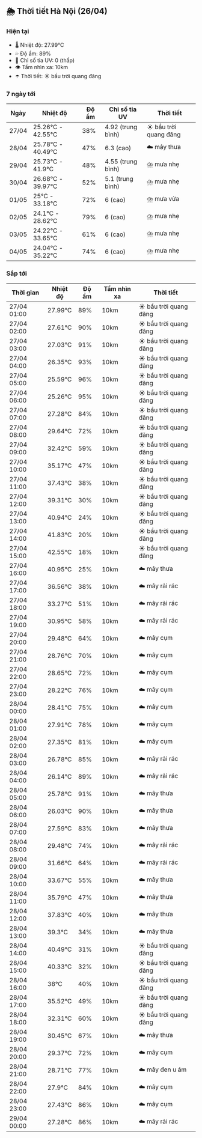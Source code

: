 ## 🌦️ Thời tiết Hà Nội (26/04)

### Hiện tại

- 🌡️ Nhiệt độ: 27.99℃
- 💦 Độ ẩm: 89%
- 🌟 Chỉ số tia UV: 0 (thấp)
- 👁️ Tầm nhìn xa: 10km
- ☂️ Thời tiết: ☀️ bầu trời quang đãng

### 7 ngày tới

| Ngày | Nhiệt độ | Độ ẩm | Chỉ số tia UV | Thời tiết |
| --- | --- | --- | --- | --- |
| 27/04 | 25.26℃ - 42.55℃ | 38% | 4.92 (trung bình) | ☀️ bầu trời quang đãng |
| 28/04 | 25.78℃ - 40.49℃ | 47% | 6.3 (cao) | ☁️ mây thưa |
| 29/04 | 25.73℃ - 41.9℃ | 48% | 4.55 (trung bình) | ⛈️ mưa nhẹ |
| 30/04 | 26.68℃ - 39.97℃ | 52% | 5.1 (trung bình) | ⛈️ mưa nhẹ |
| 01/05 | 25℃ - 33.18℃ | 72% | 6 (cao) | ⛈️ mưa vừa |
| 02/05 | 24.1℃ - 28.62℃ | 79% | 6 (cao) | ⛈️ mưa nhẹ |
| 03/05 | 24.22℃ - 33.65℃ | 61% | 6 (cao) | ⛈️ mưa nhẹ |
| 04/05 | 24.04℃ - 35.22℃ | 74% | 6 (cao) | ⛈️ mưa nhẹ |

### Sắp tới

| Thời gian | Nhiệt độ | Độ ẩm | Tầm nhìn xa | Thời tiết |
| --- | --- | --- | --- | --- |
| 27/04 01:00 | 27.99℃ | 89% | 10km | ☀️ bầu trời quang đãng |
| 27/04 02:00 | 27.61℃ | 90% | 10km | ☀️ bầu trời quang đãng |
| 27/04 03:00 | 27.03℃ | 91% | 10km | ☀️ bầu trời quang đãng |
| 27/04 04:00 | 26.35℃ | 93% | 10km | ☀️ bầu trời quang đãng |
| 27/04 05:00 | 25.59℃ | 96% | 10km | ☀️ bầu trời quang đãng |
| 27/04 06:00 | 25.26℃ | 95% | 10km | ☀️ bầu trời quang đãng |
| 27/04 07:00 | 27.28℃ | 84% | 10km | ☀️ bầu trời quang đãng |
| 27/04 08:00 | 29.64℃ | 72% | 10km | ☀️ bầu trời quang đãng |
| 27/04 09:00 | 32.42℃ | 59% | 10km | ☀️ bầu trời quang đãng |
| 27/04 10:00 | 35.17℃ | 47% | 10km | ☀️ bầu trời quang đãng |
| 27/04 11:00 | 37.43℃ | 38% | 10km | ☀️ bầu trời quang đãng |
| 27/04 12:00 | 39.31℃ | 30% | 10km | ☀️ bầu trời quang đãng |
| 27/04 13:00 | 40.94℃ | 24% | 10km | ☀️ bầu trời quang đãng |
| 27/04 14:00 | 41.83℃ | 20% | 10km | ☀️ bầu trời quang đãng |
| 27/04 15:00 | 42.55℃ | 18% | 10km | ☀️ bầu trời quang đãng |
| 27/04 16:00 | 40.95℃ | 25% | 10km | ☁️ mây thưa |
| 27/04 17:00 | 36.56℃ | 38% | 10km | ☁️ mây rải rác |
| 27/04 18:00 | 33.27℃ | 51% | 10km | ☁️ mây rải rác |
| 27/04 19:00 | 30.95℃ | 58% | 10km | ☁️ mây rải rác |
| 27/04 20:00 | 29.48℃ | 64% | 10km | ☁️ mây cụm |
| 27/04 21:00 | 28.76℃ | 70% | 10km | ☁️ mây cụm |
| 27/04 22:00 | 28.65℃ | 72% | 10km | ☁️ mây cụm |
| 27/04 23:00 | 28.22℃ | 76% | 10km | ☁️ mây cụm |
| 28/04 00:00 | 28.41℃ | 75% | 10km | ☁️ mây cụm |
| 28/04 01:00 | 27.91℃ | 78% | 10km | ☁️ mây cụm |
| 28/04 02:00 | 27.35℃ | 81% | 10km | ☁️ mây cụm |
| 28/04 03:00 | 26.78℃ | 85% | 10km | ☁️ mây rải rác |
| 28/04 04:00 | 26.14℃ | 89% | 10km | ☁️ mây rải rác |
| 28/04 05:00 | 25.78℃ | 91% | 10km | ☁️ mây thưa |
| 28/04 06:00 | 26.03℃ | 90% | 10km | ☁️ mây thưa |
| 28/04 07:00 | 27.59℃ | 83% | 10km | ☁️ mây thưa |
| 28/04 08:00 | 29.48℃ | 74% | 10km | ☁️ mây rải rác |
| 28/04 09:00 | 31.66℃ | 64% | 10km | ☁️ mây rải rác |
| 28/04 10:00 | 33.67℃ | 55% | 10km | ☁️ mây thưa |
| 28/04 11:00 | 35.79℃ | 47% | 10km | ☁️ mây thưa |
| 28/04 12:00 | 37.83℃ | 40% | 10km | ☁️ mây thưa |
| 28/04 13:00 | 39.3℃ | 34% | 10km | ☁️ mây thưa |
| 28/04 14:00 | 40.49℃ | 31% | 10km | ☀️ bầu trời quang đãng |
| 28/04 15:00 | 40.33℃ | 32% | 10km | ☀️ bầu trời quang đãng |
| 28/04 16:00 | 38℃ | 40% | 10km | ☀️ bầu trời quang đãng |
| 28/04 17:00 | 35.52℃ | 49% | 10km | ☀️ bầu trời quang đãng |
| 28/04 18:00 | 32.31℃ | 60% | 10km | ☀️ bầu trời quang đãng |
| 28/04 19:00 | 30.45℃ | 67% | 10km | ☁️ mây thưa |
| 28/04 20:00 | 29.37℃ | 72% | 10km | ☁️ mây cụm |
| 28/04 21:00 | 28.71℃ | 77% | 10km | ☁️ mây đen u ám |
| 28/04 22:00 | 27.9℃ | 84% | 10km | ☁️ mây cụm |
| 28/04 23:00 | 27.43℃ | 86% | 10km | ☁️ mây cụm |
| 29/04 00:00 | 27.28℃ | 86% | 10km | ☁️ mây rải rác |
